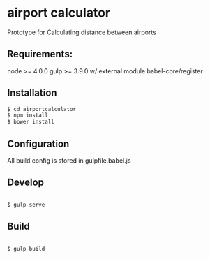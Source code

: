 # airport calculator
Prototype for Calculating distance between airports
## Requirements:

node >= 4.0.0
gulp >= 3.9.0 w/ external module babel-core/register



## Installation

```bash
$ cd airportcalculator
$ npm install
$ bower install
```

## Configuration

All build config is stored in gulpfile.babel.js


## Develop
```bash

$ gulp serve
```

## Build
```bash

$ gulp build
```